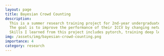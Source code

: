 ```yaml
---
layout: page
title: Bayesian Crowd Counting
description:
  This is a summer research training project for 2nd-year undergraduates guided by PhDs at XJTU. <br>
  The goal is to improve the performance of their ICCV by changing network structure and applying self-supervised learning tricks. <br>
  Skills I learned from this project includes pytorch, training deep learning model skills and software engineering skills
img: /assets/img/bayesian-crowd-counting.png
importance: 4
category: research
---
```

